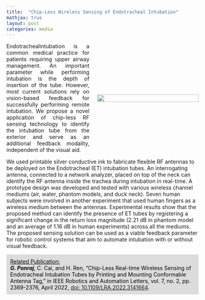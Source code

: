 ```yaml
---
title:  "Chip-Less Wireless Sensing of Endotracheal Intubation"
mathjax: true
layout: post
categories: media
---
```

<style>
  .post_container {
  display: flex;
  align-items: center;
  justify-content: center
}
@media (max-width: 800px) {
  .post_container {
    flex-direction: column;
    align-items: center;
  }
}

.text {
  padding-right: 20px;
}
</style>

<div class="post_container">
      <div class="text" align="justify">
        Endotrachealintubation is a common medical practice for patients requiring upper airway management. An important parameter while performing intubation is the depth of insertion of the tube. However, most current solutions rely on vision-based feedback for successfully performing remote intubation. We propose a novel application of chip-less RF sensing technology to identify the intubation tube from the exterior and serve as an additional feedback modality, independent of the visual aid.
      </div>
      <div class="image" style="flex-basis: 4000px">
        <img src="/GodwinPonraj/assets/Fig_ETtube_sch.jpg" width = "100%" height = "100%">
      </div>
</div>


We used printable silver conductive ink to fabricate flexible RF antennas to be deployed on the Endotracheal (ET) intubation tubes. An interrogating antenna, connected to a network analyzer, placed on top of the neck can identify the RF antenna inside the trachea during intubation in real-time. A prototype design was developed and tested with various wireless channel mediums (air, water, phantom models, and duck neck). Seven human subjects were involved in another experiment that used human fingers as a wireless medium between the antennas. Experimental results show that the proposed method can identify the presence of ET tubes by registering a significant change in the return loss magnitude (2.21 dB in phantom model and an average of 1.16 dB in human experiments) across all the mediums. The proposed sensing solution can be used as a viable feedback parameter for robotic control systems that aim to automate intubation with or without visual feedback.

<div style="background-color: Gainsboro; color: black; padding:10px;">
<u>Related Publication:</u><br>
<b><i>G. Ponraj</i></b>, C. Cai, and H. Ren, “Chip-Less Real-time Wireless Sensing of Endotracheal Intubation Tubes by Printing and Mounting Conformable Antenna Tag,” in IEEE Robotics and Automation Letters, vol. 7, no. 2, pp. 2369-2376, April 2022, <a href = "https://ieeexplore.ieee.org/document/9676421/">doi: 10.1109/LRA.2022.3141664</a>.
</div>
